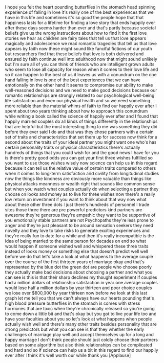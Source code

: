 
I hope you felt the heart pounding
butterflies in the stomach head spinning
experience of falling in love it&#39;s
really one of the best experiences that
we have in this life and sometimes it&#39;s
so good the people hope that that
happiness lasts for a lifetime for
finding a love story that ends happily
ever after these days seems harder than
ever and that&#39;s partly because societal
beliefs give us the wrong instructions
about how to find it the first love
stories we hear as children are fairy
tales that tell us that love appears
magically and adolescence we read
romantic tragedies that tell us that
love appears by faith now these might
sound like fanciful fictions of our
youth but researchers find that these
beliefs that love is both delivered and
ensured by faith continue well into
adulthood
now that might sound unlikely but I&#39;m
sure all of you can think of friends who
are intelligent grown adults who seem to
lose all capacity for reason when it
comes to their love life and so it can
happen to the best of us it leaves us
with a conundrum on the one hand falling
in love is one of the best experiences
that we can have emotionally on the
other hand it seems to compromise our
ability to make well-reasoned decisions
and we need to make good decisions
because our romantic relationships are
strongly related to our psychological
well-being life satisfaction and even
our physical health and so we need
something more reliable than the
material whims of faith to find our
happily ever after I spent about two
years thinking about how to approach
this conundrum while writing a book
called the science of happily ever after
and I found that happily married couples
do all kinds of things differently in
the relationships that are helpful but
the most interesting thing to me was
something they did before they ever said
I do and that was they chose partners
with a certain set of traits and
characteristics that set them up for
success
now think for a second about the traits
of your ideal partner you might want
one who&#39;s has certain personality traits
or physical characteristics there&#39;s
actually hundreds of things that you
could wish for and the good news I have
for you is there&#39;s pretty good odds you
can get your first three wishes
fulfilled so you want to use those
wishes wisely now science can help us in
this regard because it can tell us the
relative value of certain traits
compared to others when it comes to
long-term satisfaction and civility from
longitudinal studies now the things like
kindness are obviously more valuable
than things like physical attacks
meanness or wealth right that sounds
like common sense but when you watch
what couples actually do when selecting
a partner they choose on looks and money
as to live for three wishes now there&#39;s
a really low return on investment if you
want to think about that way now what
about these other three dots I just
there&#39;s hundreds of personnel I trade
sites those three there are pre powerful
predictors kind partners are awesome
they&#39;re generous they&#39;re empathic they
want to be supportive of you emotionally
stable partners are not Psychopaths
they&#39;re less prone to anger and they&#39;re
just pleasant to be around sensation
seekers they need novelty and they love
to take risks to generate exciting
experiences and they&#39;re really fun to
date for a while and then it&#39;s really
incompatible is the idea of being
married to the same person for decades
on end so what would happen if someone
wished well and whispered these three
traits instead of looks money or
something else that doesn&#39;t predict well
well before we do that let&#39;s take a look
at what happens to the average couple
over the course of the first thirteen
years of marriage okay and that&#39;s
represented by the blue dot the green
dot are people who choose poorly they
actually make bad decisions about
choosing a partner and what you can see
is this is that their sharp declines my
thought experiment if couples had a
million dollars of relationship
satisfaction in year one average couples
would lose half a million dollars by
year thirteen and poor choice couples we
lose over $800,000
by year thirteen now before we look at
this last graph let me tell you that we
can&#39;t always have our hearts pounding
that&#39;s high blood pressure butterflies
in the stomach is comes with stress
hormones that are toxic when they&#39;re
chronically released so you&#39;re going to
come down a little bit and that&#39;s okay
but you got to live your life too and
have your faculties about you so let&#39;s
look at what happens when people
actually wish well and there&#39;s many
other traits besides personality that
are strong predictors but what you can
see is that they whether the early
challenges of marriage play well and
accept themselves up for a long and
happy marriage I don&#39;t think people
should just coldly choose their partners
based on some algorithm but also think
relationships can be complicated and
hard and so if science can help us a bit
in this regard to find our happily ever
after I think it&#39;s well worth our while
thank you
[Applause]
